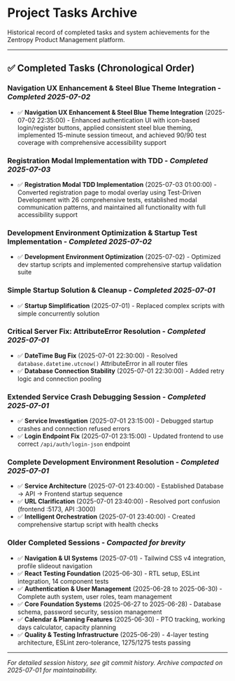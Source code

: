 # Project Tasks Archive

Historical record of completed tasks and system achievements for the Zentropy Product Management platform.

---

## ✅ Completed Tasks (Chronological Order)

### **Navigation UX Enhancement & Steel Blue Theme Integration** - *Completed 2025-07-02*
- ✅ **Navigation UX Enhancement & Steel Blue Theme Integration** (2025-07-02 22:35:00) - Enhanced authentication UI with icon-based login/register buttons, applied consistent steel blue theming, implemented 15-minute session timeout, and achieved 90/90 test coverage with comprehensive accessibility support

### **Registration Modal Implementation with TDD** - *Completed 2025-07-03*
- ✅ **Registration Modal TDD Implementation** (2025-07-03 01:00:00) - Converted registration page to modal overlay using Test-Driven Development with 26 comprehensive tests, established modal communication patterns, and maintained all functionality with full accessibility support

### **Development Environment Optimization & Startup Test Implementation** - *Completed 2025-07-02*
- ✅ **Development Environment Optimization** (2025-07-02) - Optimized dev startup scripts and implemented comprehensive startup validation suite

### **Simple Startup Solution & Cleanup** - *Completed 2025-07-01*
- ✅ **Startup Simplification** (2025-07-01) - Replaced complex scripts with simple concurrently solution

### **Critical Server Fix: AttributeError Resolution** - *Completed 2025-07-01*
- ✅ **DateTime Bug Fix** (2025-07-01 22:30:00) - Resolved `database.datetime.utcnow()` AttributeError in all router files
- ✅ **Database Connection Stability** (2025-07-01 22:30:00) - Added retry logic and connection pooling

### **Extended Service Crash Debugging Session** - *Completed 2025-07-01*
- ✅ **Service Investigation** (2025-07-01 23:15:00) - Debugged startup crashes and connection refused errors
- ✅ **Login Endpoint Fix** (2025-07-01 23:15:00) - Updated frontend to use correct `/api/auth/login-json` endpoint

### **Complete Development Environment Resolution** - *Completed 2025-07-01*
- ✅ **Service Architecture** (2025-07-01 23:40:00) - Established Database → API → Frontend startup sequence
- ✅ **URL Clarification** (2025-07-01 23:40:00) - Resolved port confusion (frontend :5173, API :3000)
- ✅ **Intelligent Orchestration** (2025-07-01 23:40:00) - Created comprehensive startup script with health checks

### **Older Completed Sessions** - *Compacted for brevity*
- ✅ **Navigation & UI Systems** (2025-07-01) - Tailwind CSS v4 integration, profile slideout navigation
- ✅ **React Testing Foundation** (2025-06-30) - RTL setup, ESLint integration, 14 component tests
- ✅ **Authentication & User Management** (2025-06-28 to 2025-06-30) - Complete auth system, user roles, team management
- ✅ **Core Foundation Systems** (2025-06-27 to 2025-06-28) - Database schema, password security, session management
- ✅ **Calendar & Planning Features** (2025-06-30) - PTO tracking, working days calculator, capacity planning
- ✅ **Quality & Testing Infrastructure** (2025-06-29) - 4-layer testing architecture, ESLint zero-tolerance, 1275/1275 tests passing

---

*For detailed session history, see git commit history. Archive compacted on 2025-07-01 for maintainability.*